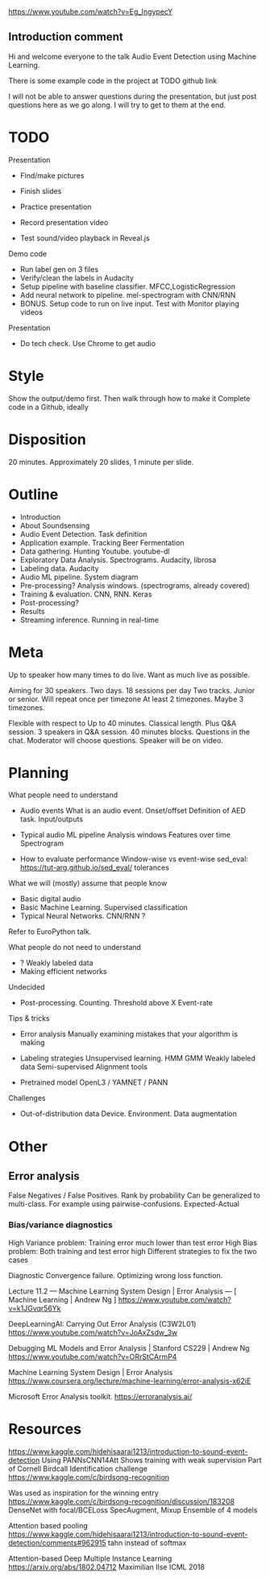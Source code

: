 

https://www.youtube.com/watch?v=Eg_IngypecY

## Introduction comment

Hi and welcome everyone to the talk
Audio Event Detection using Machine Learning.

There is some example code in the project at
TODO github link

I will not be able to answer questions during the presentation,
but just post questions here as we go along.
I will try to get to them at the end.


# TODO

Presentation

- Find/make pictures
- Finish slides
- Practice presentation
- Record presentation video

- Test sound/video playback in Reveal.js

Demo code

- Run label gen on 3 files
- Verify/clean the labels in Audacity
- Setup pipeline with baseline classifier. MFCC,LogisticRegression
- Add neural network to pipeline. mel-spectrogram with CNN/RNN
- BONUS. Setup code to run on live input. Test with Monitor playing videos

Presentation

- Do tech check. Use Chrome to get audio



# Style

Show the output/demo first.
Then walk through how to make it
Complete code in a Github, ideally

# Disposition

20 minutes.
Approximately 20 slides, 1 minute per slide.


# Outline


- Introduction
- About Soundsensing
- Audio Event Detection. Task definition
- Application example. Tracking Beer Fermentation
- Data gathering. Hunting Youtube. youtube-dl
- Exploratory Data Analysis. Spectrograms. Audacity, librosa
- Labeling data. Audacity
- Audio ML pipeline. System diagram
- Pre-processing? Analysis windows. (spectrograms, already covered)
- Training & evaluation. CNN, RNN. Keras
- Post-processing?
- Results
- Streaming inference. Running in real-time 

# Meta
Up to speaker how many times to do live.
Want as much live as possible.

Aiming for 30 speakers.
Two days. 18 sessions per day
Two tracks. Junior or senior.
Will repeat once per timezone
At least 2 timezones.
Maybe 3 timezones.

Flexible with respect to
Up to 40 minutes. Classical length.
Plus Q&A session. 3 speakers in Q&A session. 40 minutes blocks.
Questions in the chat.
Moderator will choose questions.
Speaker will be on video.




# Planning
What people need to understand

- Audio events
What is an audio event.
Onset/offset
Definition of AED task. Input/outputs

- Typical audio ML pipeline
Analysis windows
Features over time
Spectrogram

- How to evaluate performance
Window-wise vs event-wise
sed_eval: https://tut-arg.github.io/sed_eval/
tolerances

What we will (mostly) assume that people know

- Basic digital audio
- Basic Machine Learning. Supervised classification
- Typical Neural Networks. CNN/RNN ?

Refer to EuroPython talk.


What people do not need to understand

- ? Weakly labeled data 
- Making efficient networks

Undecided

- Post-processing.
Counting. Threshold above X
Event-rate

Tips & tricks

- Error analysis
Manually examining mistakes that your algorithm is making

- Labeling strategies
Unsupervised learning. HMM GMM
Weakly labeled data
Semi-supervised
Alignment tools

- Pretrained model
OpenL3 / YAMNET / PANN

Challenges

- Out-of-distribution data
Device. Environment. 
Data augmentation




# Other




## Error analysis

False Negatives / False Positives. Rank by probability
Can be generalized to multi-class. For example using pairwise-confusions. Expected-Actual



### Bias/variance diagnostics

High Variance problem: Training error much lower than test error
High Bias problem: Both training and test error high
Different strategies to fix the two cases

Diagnostic
Convergence failure.
Optimizing wrong loss function. 

Lecture 11.2 — Machine Learning System Design | Error Analysis — [ Machine Learning | Andrew Ng ]
https://www.youtube.com/watch?v=k1JGvqr56Yk

DeepLearningAI: Carrying Out Error Analysis (C3W2L01)
https://www.youtube.com/watch?v=JoAxZsdw_3w

Debugging ML Models and Error Analysis | Stanford CS229 | Andrew Ng
https://www.youtube.com/watch?v=ORrStCArmP4

Machine Learning System Design | Error Analysis
https://www.coursera.org/lecture/machine-learning/error-analysis-x62iE

Microsoft Error Analysis toolkit.
https://erroranalysis.ai/


# Resources

https://www.kaggle.com/hidehisaarai1213/introduction-to-sound-event-detection
Using PANNsCNN14Att
Shows training with weak supervision
Part of Cornell Birdcall Identification challenge
https://www.kaggle.com/c/birdsong-recognition

Was used as inspiration for the winning entry
https://www.kaggle.com/c/birdsong-recognition/discussion/183208
DenseNet with focal/BCELoss
SpecAugment, Mixup
Ensemble of 4 models

Attention based pooling
https://www.kaggle.com/hidehisaarai1213/introduction-to-sound-event-detection/comments#962915
tahn instead of softmax

Attention-based Deep Multiple Instance Learning
https://arxiv.org/abs/1802.04712
Maximilian Ilse
ICML 2018



